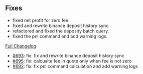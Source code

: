 ## Fixes

- fixed net profit for zero fee.
- fixed and rewrite binance deposit history sync.
- refactored and fixed the deposity batch query.
- fixed the pnl command and add warning logs.

[Full Changelog](https://github.com/OvictorVieira/promeheux.api/compare/v1.33.1...main)

 - [#693](https://github.com/OvictorVieira/promeheux.api/pull/693): fix: fix and rewrite binance deposit history sync
 - [#695](https://github.com/OvictorVieira/promeheux.api/pull/695): fix: calcualte fee in quote only when fee is not zero
 - [#692](https://github.com/OvictorVieira/promeheux.api/pull/692): fix: fix pnl command calculation and add warning logs
